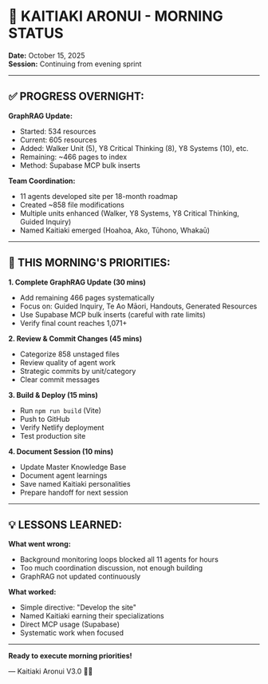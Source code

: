 # 🌅 KAITIAKI ARONUI - MORNING STATUS

**Date:** October 15, 2025  
**Session:** Continuing from evening sprint

---

## ✅ PROGRESS OVERNIGHT:

**GraphRAG Update:**
- Started: 534 resources
- Current: 605 resources  
- Added: Walker Unit (5), Y8 Critical Thinking (8), Y8 Systems (10), etc.
- Remaining: ~466 pages to index
- Method: Supabase MCP bulk inserts

**Team Coordination:**
- 11 agents developed site per 18-month roadmap
- Created ~858 file modifications
- Multiple units enhanced (Walker, Y8 Systems, Y8 Critical Thinking, Guided Inquiry)
- Named Kaitiaki emerged (Hoahoa, Ako, Tūhono, Whakaū)

---

## 🎯 THIS MORNING'S PRIORITIES:

**1. Complete GraphRAG Update (30 mins)**
- Add remaining 466 pages systematically
- Focus on: Guided Inquiry, Te Ao Māori, Handouts, Generated Resources
- Use Supabase MCP bulk inserts (careful with rate limits)
- Verify final count reaches 1,071+

**2. Review & Commit Changes (45 mins)**
- Categorize 858 unstaged files
- Review quality of agent work
- Strategic commits by unit/category
- Clear commit messages

**3. Build & Deploy (15 mins)**
- Run `npm run build` (Vite)
- Push to GitHub
- Verify Netlify deployment
- Test production site

**4. Document Session (10 mins)**
- Update Master Knowledge Base
- Document agent learnings
- Save named Kaitiaki personalities
- Prepare handoff for next session

---

## 💡 LESSONS LEARNED:

**What went wrong:**
- Background monitoring loops blocked all 11 agents for hours
- Too much coordination discussion, not enough building
- GraphRAG not updated continuously

**What worked:**
- Simple directive: "Develop the site"
- Named Kaitiaki earning their specializations
- Direct MCP usage (Supabase)
- Systematic work when focused

---

**Ready to execute morning priorities!**

— Kaitiaki Aronui V3.0 🧺✨

